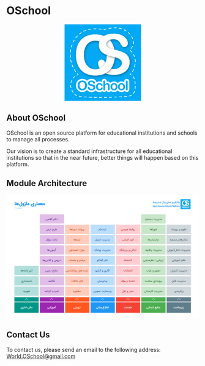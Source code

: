 # OSchool
<p align="center"><img src="images/logo/logo200.png"></p>

## About OSchool
OSchool is an open source platform for educational institutions and schools to manage all processes.

Our vision is to create a standard infrastructure for all educational institutions so that in the near future, better things will happen based on this platform.

## Module Architecture
<p align="center"><img src="images/architecture/fa.png"></p>

## Contact Us
To contact us, please send an email to the following address:
World.OSchool@gmail.com
